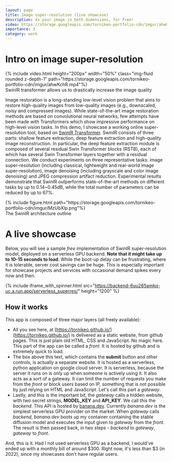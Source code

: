 ```yaml
---
layout: page
title: Image super-resolution (live showcase)
description: 4x your image in both dimensions, for free!
video: https://storage.googleapis.com/tornikeo-portfolio-cdn/imgur/ahwKchR.mp4
importance: 3
category: work
---
```


# Intro on image super-resolution

<div class="row" style="justify-content:center;">
    <div class="col" >
        {% include video.html  height="200px" width="50%" class="img-fluid rounded z-depth-1" path="https://storage.googleapis.com/tornikeo-portfolio-cdn/imgur/ahwKchR.mp4"%}
    </div>
</div>
<div class="caption" >
    SwinIR transformer allows us to drastically increase the image quality
</div>

Image restoration is a long-standing low-level vision problem that aims to restore high-quality images from low-quality images (e.g., downscaled, noisy and compressed images). While state-of-the-art image restoration methods are based on convolutional neural networks, few attempts have been made with Transformers which show impressive performance on high-level vision tasks. 
In this demo, I showcase a working online super-resolution tool, based on [SwinIR Transformer](https://github.com/JingyunLiang/SwinIR). SwinIR consists of three parts: shallow feature extraction, deep feature extraction and high-quality image reconstruction. In particular, the deep feature extraction module is composed of several residual Swin Transformer blocks (RSTB), each of which has several Swin Transformer layers together with a residual connection. We conduct experiments on three representative tasks: image super-resolution (including classical, lightweight and real-world image super-resolution), image denoising (including grayscale and color image denoising) and JPEG compression artifact reduction. Experimental results demonstrate that SwinIR outperforms state-of-the-art methods on different tasks by up to 0.14~0.45dB, while the total number of parameters can be reduced by up to 67%.

<div class="row" style="justify-content:center;">
    <div class="col" >
        {% include figure.html path="https://storage.googleapis.com/tornikeo-portfolio-cdn/imgur/MzUbXIp.png"%}
    </div>
</div>
<div class="caption" >
    The SwinIR architecture outline
</div>

# A live showcase
Below, you will see a sample *free* implementation of SwinIR super-resolution model, deployed on a serverless GPU backend. **Note that it might take up to 10-15 seconds to load**. While the boot-up delay can be frustrating, where it is tolerable, server cost savings can be huge. This is especially important for showcase projects and services with occasional demand spikes every now and then. 

{% include iframe_with_spinner.html src="https://backend-6uu265amkq-uc.a.run.app/serverless_superres/" height="1200" %}

## How it works

This app is composed of three major layers (all freely available): 
- All you see here, at [https://tornikeo.github.io/](https://tornikeo.github.io/) is delivered as a static website, from github pages. This is just plain old HTML, CSS and JavaScript. No magic here. This part of the app can be called a *front*. It is hosted by github and is extremely quick to load. 
- The box above this text, which contains the **submit** button and other controls, is actually a separate website. It is hosted as a serverless, python application on google cloud server. It is serverless, because the server it runs on is only up when someone is actively using it. It also acts as a sort of a gateway. It can limit the number of requests you make from the *front* or block users based on IP, something that is not possible by just relying on HTML and JavaScript. Let's call this part a *gateway*.
- Lastly, and this is the important bit, the *gateway* calls a hidden website, with two secret strings, **MODEL_KEY** and **API_KEY**. We call this the *backend*. This API is hosted by [banana.dev](https://www.banana.dev/). Currently *banana.dev* is the simplest serverless GPU provider on the market. When *gateway* calls *backend*, *banana.dev* boots up my container containing the stable diffusion model and executes the input given to *gateway* from the *front*. The result is then passed back, in two steps - *backend* to *gateway*, *gateway* to *front*.

And, this is it. Had I not used serverless GPU as a backend, I would've ended up with a monthly bill of around $300. Right now, it's less than $3 (in 2022), since my showcases don't have regular users. 
